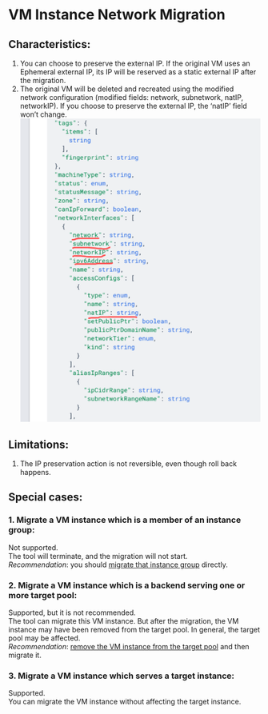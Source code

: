# VM Instance Network Migration
## Characteristics:
1. You can choose to preserve the external IP. If the original VM uses an Ephemeral external IP, its IP will be reserved as a static external IP after the migration.  
2. The original VM will be deleted and recreated using the modified network configuration (modified fields: network, subnetwork, natIP, networkIP). If you choose to preserve the external IP, the ‘natIP’ field won’t change. ![See more details.](vm_config.png) 

## Limitations:
1. The IP preservation action is not reversible, even though roll back happens.
## Special cases:
### 1. Migrate a VM instance which is a member of an instance group:
Not supported. \
The tool will terminate, and the migration will not start. \
*Recommendation*: you should [migrate that instance group](./INSTANCE_GROUP_README.md) directly.
### 2. Migrate a VM instance which is a backend serving one or more target pool:
Supported, but it is not recommended. \
The tool can migrate this VM instance. But after the migration,
the VM instance may have been removed from the target pool. 
In general, the target pool may be affected. \
*Recommendation*: [remove the VM instance from the target pool](https://cloud.google.com/compute/docs/reference/rest/v1/instanceGroupManagers/setTargetPools) and then migrate it.
### 3. Migrate a VM instance which serves a target instance:
Supported. \
You can migrate the VM instance without affecting the target instance. 
    